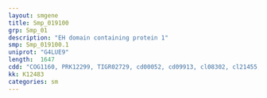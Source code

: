 ```yaml
---
layout: smgene
title: Smp_019100
grp: Smp_01
description: "EH domain containing protein 1"
smp: Smp_019100.1
uniprot: "G4LUE9"
length:  1647
cdd: "COG1160, PRK12299, TIGR02729, cd00052, cd09913, cl08302, cl21455, pfam00350, pfam12763, smart00027"
kk: K12483
categories: sm
---
```

